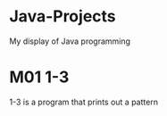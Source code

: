 # Java-Projects
My display of Java programming

<h1>M01 1-3</h1>
<p>1-3 is a program that prints out a pattern</p>
